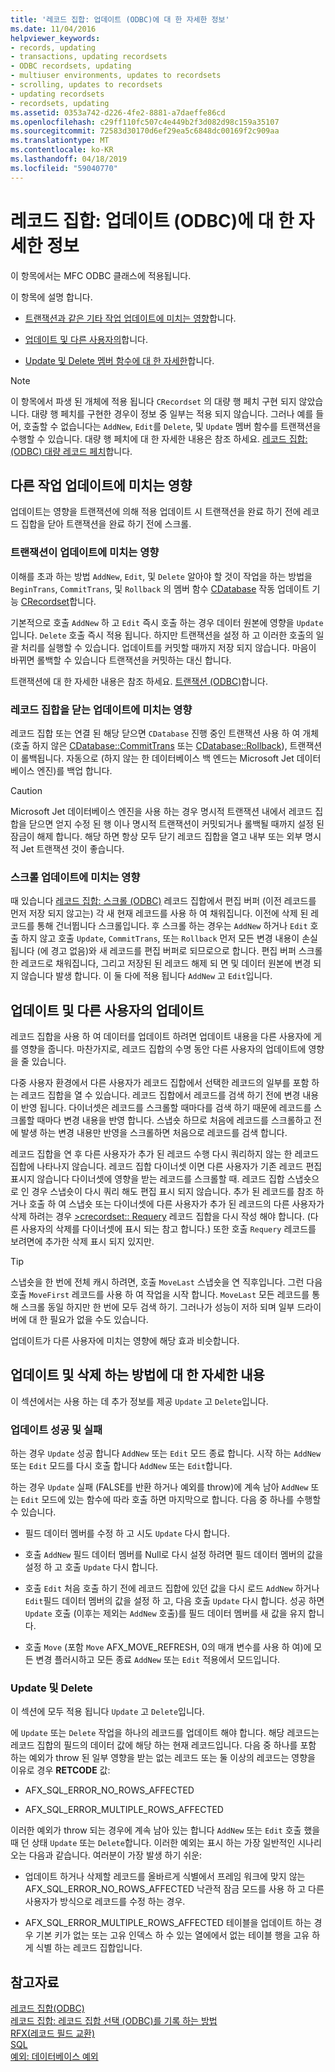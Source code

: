 ```yaml
---
title: '레코드 집합: 업데이트 (ODBC)에 대 한 자세한 정보'
ms.date: 11/04/2016
helpviewer_keywords:
- records, updating
- transactions, updating recordsets
- ODBC recordsets, updating
- multiuser environments, updates to recordsets
- scrolling, updates to recordsets
- updating recordsets
- recordsets, updating
ms.assetid: 0353a742-d226-4fe2-8881-a7daeffe86cd
ms.openlocfilehash: c29ff110fc507c4e449b2f3d082d98c159a35107
ms.sourcegitcommit: 72583d30170d6ef29ea5c6848dc00169f2c909aa
ms.translationtype: MT
ms.contentlocale: ko-KR
ms.lasthandoff: 04/18/2019
ms.locfileid: "59040770"
---
```

# <a name="recordset-more-about-updates-odbc"></a>레코드 집합: 업데이트 (ODBC)에 대 한 자세한 정보

이 항목에서는 MFC ODBC 클래스에 적용됩니다.

이 항목에 설명 합니다.

- [트랜잭션과 같은 기타 작업 업데이트에 미치는 영향](#_core_how_transactions_affect_updates)합니다.

- [업데이트 및 다른 사용자의](#_core_your_updates_and_the_updates_of_other_users)합니다.

- [Update 및 Delete 멤버 함수에 대 한 자세한](#_core_more_about_update_and_delete)합니다.

> [!NOTE]
>  이 항목에서 파생 된 개체에 적용 됩니다 `CRecordset` 의 대량 행 페치 구현 되지 않았습니다. 대량 행 페치를 구현한 경우이 정보 중 일부는 적용 되지 않습니다. 그러나 예를 들어, 호출할 수 없습니다는 `AddNew`, `Edit`를 `Delete`, 및 `Update` 멤버 함수를 트랜잭션을 수행할 수 있습니다. 대량 행 페치에 대 한 자세한 내용은 참조 하세요. [레코드 집합: (ODBC) 대량 레코드 페치](../../data/odbc/recordset-fetching-records-in-bulk-odbc.md)합니다.

##  <a name="_core_how_other_operations_affect_updates"></a> 다른 작업 업데이트에 미치는 영향

업데이트는 영향을 트랜잭션에 의해 적용 업데이트 시 트랜잭션을 완료 하기 전에 레코드 집합을 닫아 트랜잭션을 완료 하기 전에 스크롤.

###  <a name="_core_how_transactions_affect_updates"></a> 트랜잭션이 업데이트에 미치는 영향

이해를 초과 하는 방법 `AddNew`, `Edit`, 및 `Delete` 알아야 할 것이 작업을 하는 방법을 `BeginTrans`, `CommitTrans`, 및 `Rollback` 의 멤버 함수 [CDatabase](../../mfc/reference/cdatabase-class.md) 작동 업데이트 기능 [CRecordset](../../mfc/reference/crecordset-class.md)합니다.

기본적으로 호출 `AddNew` 하 고 `Edit` 즉시 호출 하는 경우 데이터 원본에 영향을 `Update`입니다. `Delete` 호출 즉시 적용 됩니다. 하지만 트랜잭션을 설정 하 고 이러한 호출의 일괄 처리를 실행할 수 있습니다. 업데이트를 커밋할 때까지 저장 되지 않습니다. 마음이 바뀌면 롤백할 수 있습니다 트랜잭션을 커밋하는 대신 합니다.

트랜잭션에 대 한 자세한 내용은 참조 하세요. [트랜잭션 (ODBC)](../../data/odbc/transaction-odbc.md)합니다.

###  <a name="_core_how_closing_the_recordset_affects_updates"></a> 레코드 집합을 닫는 업데이트에 미치는 영향

레코드 집합 또는 연결 된 해당 닫으면 `CDatabase` 진행 중인 트랜잭션 사용 하 여 개체 (호출 하지 않은 [CDatabase::CommitTrans](../../mfc/reference/cdatabase-class.md#committrans) 또는 [CDatabase::Rollback](../../mfc/reference/cdatabase-class.md#rollback)), 트랜잭션이 롤백됩니다. 자동으로 (하지 않는 한 데이터베이스 백 엔드는 Microsoft Jet 데이터베이스 엔진)를 백업 합니다.

> [!CAUTION]
>  Microsoft Jet 데이터베이스 엔진을 사용 하는 경우 명시적 트랜잭션 내에서 레코드 집합을 닫으면 얻지 수정 된 행 이나 명시적 트랜잭션이 커밋되거나 롤백될 때까지 설정 된 잠금이 해제 합니다. 해당 하면 항상 모두 닫기 레코드 집합을 열고 내부 또는 외부 명시적 Jet 트랜잭션 것이 좋습니다.

###  <a name="_core_how_scrolling_affects_updates"></a> 스크롤 업데이트에 미치는 영향

때 있습니다 [레코드 집합: 스크롤 (ODBC)](../../data/odbc/recordset-scrolling-odbc.md) 레코드 집합에서 편집 버퍼 (이전 레코드를 먼저 저장 되지 않고는) 각 새 현재 레코드를 사용 하 여 채워집니다. 이전에 삭제 된 레코드를 통해 건너뜁니다 스크롤입니다. 후 스크롤 하는 경우는 `AddNew` 하거나 `Edit` 호출 하지 않고 호출 `Update`, `CommitTrans`, 또는 `Rollback` 먼저 모든 변경 내용이 손실 됩니다 (에 경고 없음)와 새 레코드를 편집 버퍼로 되므로으로 합니다. 편집 버퍼 스크롤한 레코드로 채워집니다, 그리고 저장된 된 레코드 해제 되 면 및 데이터 원본에 변경 되지 않습니다 발생 합니다. 이 둘 다에 적용 됩니다 `AddNew` 고 `Edit`입니다.

##  <a name="_core_your_updates_and_the_updates_of_other_users"></a> 업데이트 및 다른 사용자의 업데이트

레코드 집합을 사용 하 여 데이터를 업데이트 하려면 업데이트 내용을 다른 사용자에 게를 영향을 줍니다. 마찬가지로, 레코드 집합의 수명 동안 다른 사용자의 업데이트에 영향을 줄 있습니다.

다중 사용자 환경에서 다른 사용자가 레코드 집합에서 선택한 레코드의 일부를 포함 하는 레코드 집합을 열 수 있습니다. 레코드 집합에서 레코드를 검색 하기 전에 변경 내용이 반영 됩니다. 다이너셋은 레코드를 스크롤할 때마다를 검색 하기 때문에 레코드를 스크롤할 때마다 변경 내용을 반영 합니다. 스냅숏 하므로 처음에 레코드를 스크롤하고 전에 발생 하는 변경 내용만 반영을 스크롤하면 처음으로 레코드를 검색 합니다.

레코드 집합을 연 후 다른 사용자가 추가 된 레코드 수행 다시 쿼리하지 않는 한 레코드 집합에 나타나지 않습니다. 레코드 집합 다이너셋 이면 다른 사용자가 기존 레코드 편집 표시지 않습니다 다이너셋에 영향을 받는 레코드를 스크롤할 때. 레코드 집합 스냅숏으로 인 경우 스냅숏이 다시 쿼리 해도 편집 표시 되지 않습니다. 추가 된 레코드를 참조 하거나 호출 하 여 스냅숏 또는 다이너셋에 다른 사용자가 추가 된 레코드의 다른 사용자가 삭제 하려는 경우 [>crecordset:: Requery](../../mfc/reference/crecordset-class.md#requery) 레코드 집합을 다시 작성 해야 합니다. (다른 사용자의 삭제를 다이너셋에 표시 되는 참고 합니다.) 또한 호출 `Requery` 레코드를 보려면에 추가한 삭제 표시 되지 있지만.

> [!TIP]
>  스냅숏을 한 번에 전체 캐시 하려면, 호출 `MoveLast` 스냅숏을 연 직후입니다. 그런 다음 호출 `MoveFirst` 레코드를 사용 하 여 작업을 시작 합니다. `MoveLast` 모든 레코드를 통해 스크롤 동일 하지만 한 번에 모두 검색 하기. 그러나가 성능이 저하 되며 일부 드라이버에 대 한 필요가 없을 수도 있습니다.

업데이트가 다른 사용자에 미치는 영향에 해당 효과 비슷합니다.

##  <a name="_core_more_about_update_and_delete"></a> 업데이트 및 삭제 하는 방법에 대 한 자세한 내용

이 섹션에서는 사용 하는 데 추가 정보를 제공 `Update` 고 `Delete`입니다.

### <a name="update-success-and-failure"></a>업데이트 성공 및 실패

하는 경우 `Update` 성공 합니다 `AddNew` 또는 `Edit` 모드 종료 합니다. 시작 하는 `AddNew` 또는 `Edit` 모드를 다시 호출 합니다 `AddNew` 또는 `Edit`합니다.

하는 경우 `Update` 실패 (FALSE를 반환 하거나 예외를 throw)에 계속 남아 `AddNew` 또는 `Edit` 모드에 있는 함수에 따라 호출 하면 마지막으로 합니다. 다음 중 하나를 수행할 수 있습니다.

- 필드 데이터 멤버를 수정 하 고 시도 `Update` 다시 합니다.

- 호출 `AddNew` 필드 데이터 멤버를 Null로 다시 설정 하려면 필드 데이터 멤버의 값을 설정 하 고 호출 `Update` 다시 합니다.

- 호출 `Edit` 처음 호출 하기 전에 레코드 집합에 있던 값을 다시 로드 `AddNew` 하거나 `Edit`필드 데이터 멤버의 값을 설정 하 고, 다음 호출 `Update` 다시 합니다. 성공 하면 `Update` 호출 (이후는 제외는 `AddNew` 호출)를 필드 데이터 멤버를 새 값을 유지 합니다.

- 호출 `Move` (포함 `Move` AFX_MOVE_REFRESH, 0의 매개 변수를 사용 하 여)에 모든 변경 플러시하고 모든 종료 `AddNew` 또는 `Edit` 적용에서 모드입니다.

### <a name="update-and-delete"></a>Update 및 Delete

이 섹션에 모두 적용 됩니다 `Update` 고 `Delete`입니다.

에 `Update` 또는 `Delete` 작업을 하나의 레코드를 업데이트 해야 합니다. 해당 레코드는 레코드 집합의 필드의 데이터 값에 해당 하는 현재 레코드입니다. 다음 중 하나를 포함 하는 예외가 throw 된 일부 영향을 받는 없는 레코드 또는 둘 이상의 레코드는 영향을 이유로 경우 **RETCODE** 값:

- AFX_SQL_ERROR_NO_ROWS_AFFECTED

- AFX_SQL_ERROR_MULTIPLE_ROWS_AFFECTED

이러한 예외가 throw 되는 경우에 계속 남아 있는 합니다 `AddNew` 또는 `Edit` 호출 했을 때 던 상태 `Update` 또는 `Delete`합니다. 이러한 예외는 표시 하는 가장 일반적인 시나리오는 다음과 같습니다. 여러분이 가장 발생 하기 쉬운:

- 업데이트 하거나 삭제할 레코드를 올바르게 식별에서 프레임 워크에 맞지 않는 AFX_SQL_ERROR_NO_ROWS_AFFECTED 낙관적 잠금 모드를 사용 하 고 다른 사용자가 방식으로 레코드를 수정 하는 경우.

- AFX_SQL_ERROR_MULTIPLE_ROWS_AFFECTED 테이블을 업데이트 하는 경우 기본 키가 없는 또는 고유 인덱스 하 수 있는 열에에서 없는 테이블 행을 고유 하 게 식별 하는 레코드 집합입니다.

## <a name="see-also"></a>참고자료

[레코드 집합(ODBC)](../../data/odbc/recordset-odbc.md)<br/>
[레코드 집합: 레코드 집합 선택 (ODBC)를 기록 하는 방법](../../data/odbc/recordset-how-recordsets-select-records-odbc.md)<br/>
[RFX(레코드 필드 교환)](../../data/odbc/record-field-exchange-rfx.md)<br/>
[SQL](../../data/odbc/sql.md)<br/>
[예외: 데이터베이스 예외](../../mfc/exceptions-database-exceptions.md)